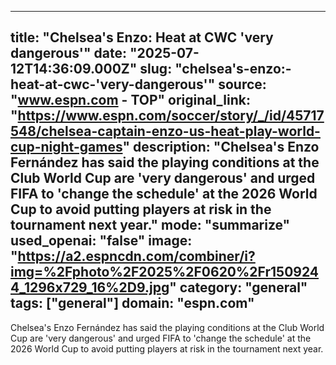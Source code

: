 ---
   title: "Chelsea's Enzo: Heat at CWC 'very dangerous'"
   date: "2025-07-12T14:36:09.000Z"
   slug: "chelsea's-enzo:-heat-at-cwc-'very-dangerous'"
   source: "www.espn.com - TOP"
   original_link: "https://www.espn.com/soccer/story/_/id/45717548/chelsea-captain-enzo-us-heat-play-world-cup-night-games"
   description: "Chelsea's Enzo Fernández has said the playing conditions at the Club World Cup are 'very dangerous' and urged FIFA to 'change the schedule' at the 2026 World Cup to avoid putting players at risk in the tournament next year."
   mode: "summarize"
   used_openai: "false"
   image: "https://a2.espncdn.com/combiner/i?img=%2Fphoto%2F2025%2F0620%2Fr1509244_1296x729_16%2D9.jpg"
   category: "general"
   tags: ["general"]
   domain: "espn.com"
  ---
  Chelsea's Enzo Fernández has said the playing conditions at the Club World Cup are 'very dangerous' and urged FIFA to 'change the schedule' at the 2026 World Cup to avoid putting players at risk in the tournament next year.